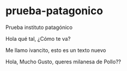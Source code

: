 # prueba-patagonico
Prueba instituto patagónico

Hola qué tal, ¿Cómo te va?

Me llamo ivancito, esto es un texto nuevo

Hola, Mucho Gusto, queres milanesa de Pollo??